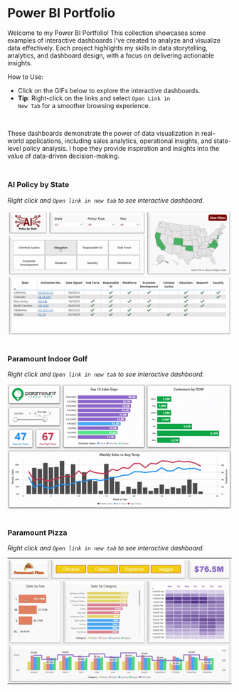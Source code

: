 # Power BI Portfolio
Welcome to my Power BI Portfolio! This collection showcases some examples of interactive dashboards I've created to analyze and visualize data effectively. Each project highlights my skills in data storytelling, analytics, and dashboard design, with a focus on delivering actionable insights.

How to Use:

 - Click on the GIFs below to explore the interactive dashboards.
 - <b>Tip</b>: Right-click on the links and select <code>Open Link in New Tab</code> for a smoother browsing experience.
<br>

These dashboards demonstrate the power of data visualization in real-world applications, including sales analytics, operational insights, and state-level policy analysis. I hope they provide inspiration and insights into the value of data-driven decision-making.
<br><br>
##
### AI Policy by State
<i>Right click and <code>Open link in new tab</code> to see interactive dashboard.</i>

[![AI Policy by State](https://github.com/AdamBlakeDev/Power-BI-Portfolio/blob/4ce23dcd58cb3b744911318ac3683159487e5bbe/AI%20Policy%20by%20State%20Dashboard.gif)](https://app.powerbi.com/view?r=eyJrIjoiYWJlMGRjZjMtNGVjYy00NmJhLTliOWUtNGY0MzM2OGM5MTFiIiwidCI6IjE0ZGYzNDBjLWRkOTMtNGQ2ZS05NzMwLTcwNDE5NDkxZGE4MCIsImMiOjZ9)
<br><br>

### Paramount Indoor Golf
<i>Right click and <code>Open link in new tab</code> to see interactive dashboard.</i>

[![Paramount Indoor Golf](https://github.com/AdamBlakeDev/Power-BI-Portfolio/blob/ac41390f74954bc8ba3257c3516fbb2cd2e52461/Paramount%20Indoor%20Golf%20Dashboard.gif)](https://app.powerbi.com/view?r=eyJrIjoiMjU4ODVmNDYtYjljNS00Mjg2LWE2MzItOTVkMmEyN2FiOGM4IiwidCI6IjE0ZGYzNDBjLWRkOTMtNGQ2ZS05NzMwLTcwNDE5NDkxZGE4MCIsImMiOjZ9)
<br><br>

### Paramount Pizza
<i>Right click and <code>Open link in new tab</code> to see interactive dashboard.</i>

[![Paramount Pizza Sales Dashboard](https://github.com/AdamBlakeDev/Power-BI-Portfolio/blob/378a9510921988c637cb3366048c69b9c4a81e22/Paramount%20Pizza%20Sales%20Dashboard.gif)](https://app.powerbi.com/view?r=eyJrIjoiOWJlZDk3MTgtM2RkMS00NmQyLWExMzEtZTcyMzI0ZDNkMTdlIiwidCI6IjE0ZGYzNDBjLWRkOTMtNGQ2ZS05NzMwLTcwNDE5NDkxZGE4MCIsImMiOjZ9)
<br><br>
